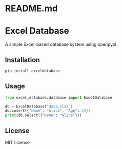 # README.md
# Excel Database

A simple Excel-based database system using openpyxl.

## Installation
```sh
pip install exceldatabase
```

## Usage
```python
from excel_database.database import ExcelDatabase

db = ExcelDatabase("data.xlsx")
db.insert({"Name": "Alice", "Age": 25})
print(db.select({"Name": "Alice"}))
```

## License
MIT License
